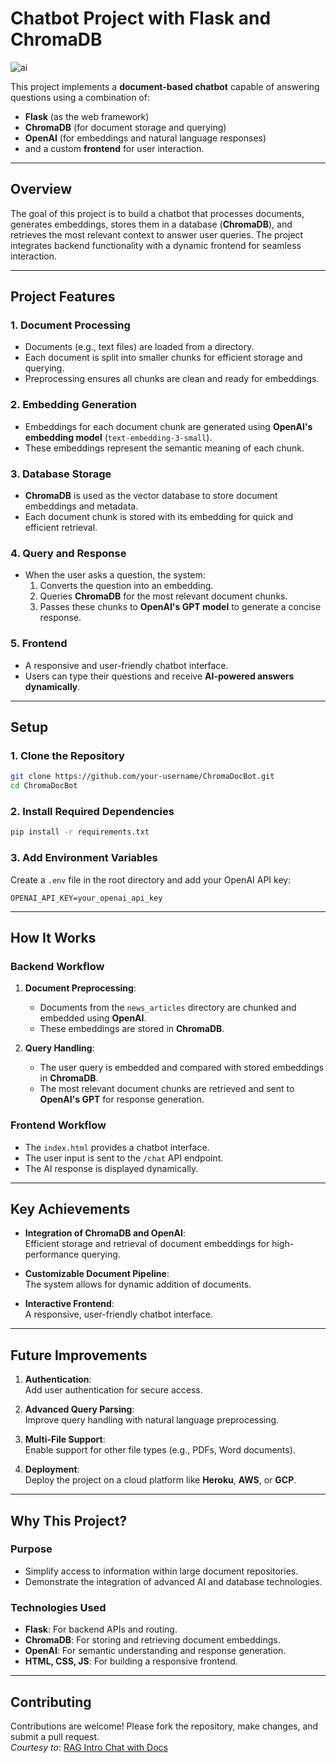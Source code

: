 # **Chatbot Project with Flask and ChromaDB**
![ai](https://github.com/user-attachments/assets/8dc6e09a-50bc-4921-beee-a6021d28f9ec)

This project implements a **document-based chatbot** capable of answering questions using a combination of:

- **Flask** (as the web framework)  
- **ChromaDB** (for document storage and querying)  
- **OpenAI** (for embeddings and natural language responses)  
- and a custom **frontend** for user interaction.

---

## **Overview**

The goal of this project is to build a chatbot that processes documents, generates embeddings, stores them in a database (**ChromaDB**), and retrieves the most relevant context to answer user queries. The project integrates backend functionality with a dynamic frontend for seamless interaction.

---

## **Project Features**

### **1. Document Processing**
- Documents (e.g., text files) are loaded from a directory.  
- Each document is split into smaller chunks for efficient storage and querying.  
- Preprocessing ensures all chunks are clean and ready for embeddings.

### **2. Embedding Generation**
- Embeddings for each document chunk are generated using **OpenAI's embedding model** (`text-embedding-3-small`).  
- These embeddings represent the semantic meaning of each chunk.

### **3. Database Storage**
- **ChromaDB** is used as the vector database to store document embeddings and metadata.  
- Each document chunk is stored with its embedding for quick and efficient retrieval.

### **4. Query and Response**
- When the user asks a question, the system:
  1. Converts the question into an embedding.  
  2. Queries **ChromaDB** for the most relevant document chunks.  
  3. Passes these chunks to **OpenAI's GPT model** to generate a concise response.

### **5. Frontend**
- A responsive and user-friendly chatbot interface.  
- Users can type their questions and receive **AI-powered answers dynamically**.

---

## **Setup**

### **1. Clone the Repository**
```bash
git clone https://github.com/your-username/ChromaDocBot.git
cd ChromaDocBot
```

### **2. Install Required Dependencies**
```bash
pip install -r requirements.txt
```

### **3. Add Environment Variables**
Create a `.env` file in the root directory and add your OpenAI API key:
```plaintext
OPENAI_API_KEY=your_openai_api_key
```

---

## **How It Works**

### **Backend Workflow**
1. **Document Preprocessing**:  
   - Documents from the `news_articles` directory are chunked and embedded using **OpenAI**.  
   - These embeddings are stored in **ChromaDB**.

2. **Query Handling**:  
   - The user query is embedded and compared with stored embeddings in **ChromaDB**.  
   - The most relevant document chunks are retrieved and sent to **OpenAI's GPT** for response generation.

### **Frontend Workflow**
- The `index.html` provides a chatbot interface.  
- The user input is sent to the `/chat` API endpoint.  
- The AI response is displayed dynamically.

---

## **Key Achievements**

- **Integration of ChromaDB and OpenAI**:  
  Efficient storage and retrieval of document embeddings for high-performance querying.

- **Customizable Document Pipeline**:  
  The system allows for dynamic addition of documents.

- **Interactive Frontend**:  
  A responsive, user-friendly chatbot interface.

---

## **Future Improvements**

1. **Authentication**:  
   Add user authentication for secure access.

2. **Advanced Query Parsing**:  
   Improve query handling with natural language preprocessing.

3. **Multi-File Support**:  
   Enable support for other file types (e.g., PDFs, Word documents).

4. **Deployment**:  
   Deploy the project on a cloud platform like **Heroku**, **AWS**, or **GCP**.

---

## **Why This Project?**

### **Purpose**
- Simplify access to information within large document repositories.  
- Demonstrate the integration of advanced AI and database technologies.

### **Technologies Used**
- **Flask**: For backend APIs and routing.  
- **ChromaDB**: For storing and retrieving document embeddings.  
- **OpenAI**: For semantic understanding and response generation.  
- **HTML, CSS, JS**: For building a responsive frontend.

---

## **Contributing**
Contributions are welcome! Please fork the repository, make changes, and submit a pull request.  
*Courtesy to*: [RAG Intro Chat with Docs](https://github.com/pdichone/rag-intro-chat-with-docs)

